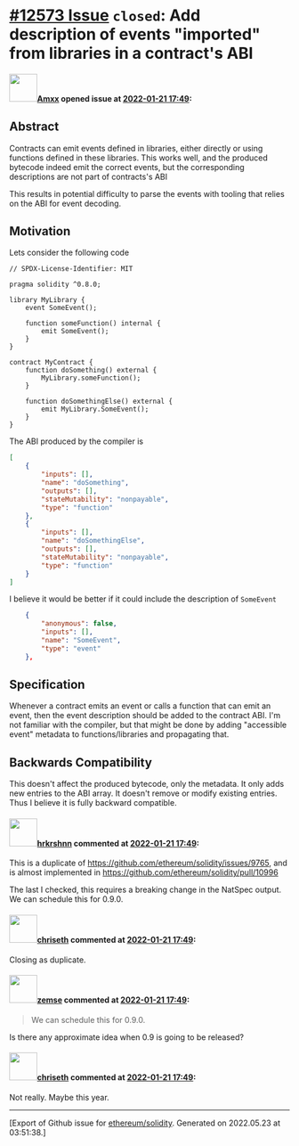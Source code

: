 # [\#12573 Issue](https://github.com/ethereum/solidity/issues/12573) `closed`: Add description of events "imported" from libraries in a contract's ABI

#### <img src="https://avatars.githubusercontent.com/u/2432299?v=4" width="50">[Amxx](https://github.com/Amxx) opened issue at [2022-01-21 17:49](https://github.com/ethereum/solidity/issues/12573):

## Abstract

Contracts can emit events defined in libraries, either directly or using functions defined in these libraries. This works well, and the produced bytecode indeed emit the correct events, but the corresponding descriptions are not part of contracts's ABI

This results in potential difficulty to parse the events with tooling that relies on the ABI for event decoding.

## Motivation

Lets consider the following code
```solidity
// SPDX-License-Identifier: MIT

pragma solidity ^0.8.0;

library MyLibrary {
    event SomeEvent();

    function someFunction() internal {
        emit SomeEvent();
    }
}

contract MyContract {
    function doSomething() external {
        MyLibrary.someFunction();
    }

    function doSomethingElse() external {
        emit MyLibrary.SomeEvent();
    }
}
```

The ABI produced by the compiler is 

```json
[
	{
		"inputs": [],
		"name": "doSomething",
		"outputs": [],
		"stateMutability": "nonpayable",
		"type": "function"
	},
	{
		"inputs": [],
		"name": "doSomethingElse",
		"outputs": [],
		"stateMutability": "nonpayable",
		"type": "function"
	}
]
```

I believe it would be better if it could include the description of `SomeEvent`

```json
	{
		"anonymous": false,
		"inputs": [],
		"name": "SomeEvent",
		"type": "event"
	},
```

## Specification

Whenever a contract emits an event or calls a function that can emit an event, then the event description should be added to the contract ABI. I'm not familiar with the compiler, but that might be done by adding "accessible event" metadata to functions/libraries and propagating that.

## Backwards Compatibility

This doesn't affect the produced bytecode, only the metadata. It only adds new entries to the ABI array. It doesn't remove or modify existing entries. Thus I believe it is fully backward compatible.


#### <img src="https://avatars.githubusercontent.com/u/13174375?u=52d702cb6bec53b561afa293cf9cd53ef7a63924&v=4" width="50">[hrkrshnn](https://github.com/hrkrshnn) commented at [2022-01-21 17:49](https://github.com/ethereum/solidity/issues/12573#issuecomment-1020021456):

This is a duplicate of https://github.com/ethereum/solidity/issues/9765, and is almost implemented in https://github.com/ethereum/solidity/pull/10996

The last I checked, this requires a breaking change in the NatSpec output. We can schedule this for 0.9.0.

#### <img src="https://avatars.githubusercontent.com/u/9073706?v=4" width="50">[chriseth](https://github.com/chriseth) commented at [2022-01-21 17:49](https://github.com/ethereum/solidity/issues/12573#issuecomment-1031320595):

Closing as duplicate.

#### <img src="https://avatars.githubusercontent.com/u/22412996?u=d91a07517a0c02cb39e45f71a6d0f1f0c5bbd9cb&v=4" width="50">[zemse](https://github.com/zemse) commented at [2022-01-21 17:49](https://github.com/ethereum/solidity/issues/12573#issuecomment-1073338331):

> We can schedule this for 0.9.0.

Is there any approximate idea when 0.9 is going to be released?

#### <img src="https://avatars.githubusercontent.com/u/9073706?v=4" width="50">[chriseth](https://github.com/chriseth) commented at [2022-01-21 17:49](https://github.com/ethereum/solidity/issues/12573#issuecomment-1077640830):

Not really. Maybe this year.


-------------------------------------------------------------------------------



[Export of Github issue for [ethereum/solidity](https://github.com/ethereum/solidity). Generated on 2022.05.23 at 03:51:38.]
